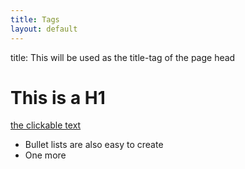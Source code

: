 ```yaml
---
title: Tags
layout: default
---
```

title: This will be used as the title-tag of the page head

# This is a H1

[the clickable text](http://xlson.com/)

* Bullet lists are also easy to create
* One more
